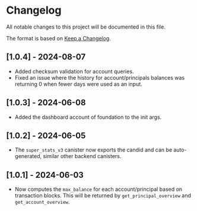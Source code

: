 # Changelog

All notable changes to this project will be documented in this file.

The format is based on [Keep a Changelog](https://keepachangelog.com/en/1.0.0/).

## [1.0.4] - 2024-08-07

- Added checksum validation for account queries.
- Fixed an issue where the history for account/principals balances was returning 0 when fewer days were used as an input.

## [1.0.3] - 2024-06-08

- Added the dashboard account of foundation to the init args.

## [1.0.2] - 2024-06-05

- The `super_stats_v3` canister now exports the candid and can be auto-generated, similar other backend canisters.

## [1.0.1] - 2024-06-03

- Now computes the `max_balance` for each account/principal based on transaction blocks. This will be returned by `get_principal_overview` and `get_account_overview`.
